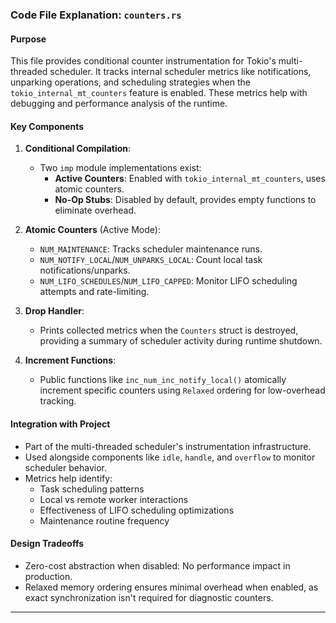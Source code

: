 ### Code File Explanation: `counters.rs`

#### Purpose
This file provides conditional counter instrumentation for Tokio's multi-threaded scheduler. It tracks internal scheduler metrics like notifications, unparking operations, and scheduling strategies when the `tokio_internal_mt_counters` feature is enabled. These metrics help with debugging and performance analysis of the runtime.

#### Key Components
1. **Conditional Compilation**:
   - Two `imp` module implementations exist:
     - **Active Counters**: Enabled with `tokio_internal_mt_counters`, uses atomic counters.
     - **No-Op Stubs**: Disabled by default, provides empty functions to eliminate overhead.

2. **Atomic Counters** (Active Mode):
   - `NUM_MAINTENANCE`: Tracks scheduler maintenance runs.
   - `NUM_NOTIFY_LOCAL`/`NUM_UNPARKS_LOCAL`: Count local task notifications/unparks.
   - `NUM_LIFO_SCHEDULES`/`NUM_LIFO_CAPPED`: Monitor LIFO scheduling attempts and rate-limiting.

3. **Drop Handler**:
   - Prints collected metrics when the `Counters` struct is destroyed, providing a summary of scheduler activity during runtime shutdown.

4. **Increment Functions**:
   - Public functions like `inc_num_inc_notify_local()` atomically increment specific counters using `Relaxed` ordering for low-overhead tracking.

#### Integration with Project
- Part of the multi-threaded scheduler's instrumentation infrastructure.
- Used alongside components like `idle`, `handle`, and `overflow` to monitor scheduler behavior.
- Metrics help identify:
  - Task scheduling patterns
  - Local vs remote worker interactions
  - Effectiveness of LIFO scheduling optimizations
  - Maintenance routine frequency

#### Design Tradeoffs
- Zero-cost abstraction when disabled: No performance impact in production.
- Relaxed memory ordering ensures minimal overhead when enabled, as exact synchronization isn't required for diagnostic counters.

---
